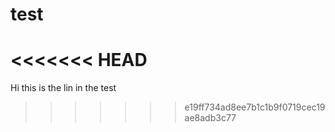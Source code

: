 # test
<<<<<<< HEAD
=======
Hi this is the lin in the test
>>>>>>> e19ff734ad8ee7b1c1b9f0719cec19ae8adb3c77
